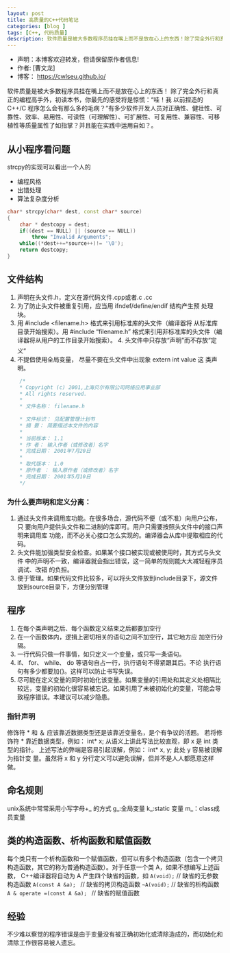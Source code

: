 ```yaml
---
layout: post
title: 高质量的C++代码笔记
categories: [blog ]
tags: [C++, 代码质量]
description: 软件质量是被大多数程序员挂在嘴上而不是放在心上的东西！除了完全外行和真正的编程高手外，初读本书，你最先的感受将是惊慌：“哇！我以前捏造的 C++/C 程序怎么会有那么多的毛病？”有多少软件开发人员对正确性、健壮性、可靠性、效率、易用性、可读性（可理解性）、可扩展性、可复用性、兼容性、可移植性等质量属性了如指掌？并且能在实践中运用自如？。
--- 
```


- 声明：本博客欢迎转发，但请保留原作者信息!
- 作者: [曹文龙]
- 博客： <https://cwlseu.github.io/>

软件质量是被大多数程序员挂在嘴上而不是放在心上的东西！
除了完全外行和真正的编程高手外，初读本书，你最先的感受将是惊慌：“哇！我
以前捏造的 C++/C 程序怎么会有那么多的毛病？”有多少软件开发人员对正确性、健壮性、可靠性、效率、易用性、可读性（可理解性）、可扩展性、可复用性、兼容性、可移植性等质量属性了如指掌？并且能在实践中运用自如？。

## 从小程序看问题
strcpy的实现可以看出一个人的
* 编程风格
* 出错处理
* 算法复杂度分析

```cpp
char* strcpy(char* dest, const char* source)
{
    char * destcopy = dest;
    if((dest == NULL) || (source == NULL))
        throw "Invalid Arguments";
    while((*dest++=*source++)!= '\0');
    return destcopy;
}
```

## 文件结构
1. 声明在头文件.h，定义在源代码文件.cpp或者.c .cc
2. 为了防止头文件被重复引用，应当用 ifndef/define/endif 结构产生预
处理块。
3. 用 #include <filename.h> 格式来引用标准库的头文件（编译器将
从标准库目录开始搜索）。用 #include “filename.h” 格式来引用非标准库的头文件（编译器将从用户的工作目录开始搜索）。
4. 头文件中只存放“声明”而不存放“定义”
5. 不提倡使用全局变量， 尽量不要在头文件中出现象 extern int value 这
类声明。

```cpp
    /*
    * Copyright (c) 2001,上海贝尔有限公司网络应用事业部
    * All rights reserved.
    *
    * 文件名称： filename.h
    
    * 文件标识： 见配置管理计划书
    * 摘 要： 简要描述本文件的内容
    *
    * 当前版本： 1.1
    * 作 者： 输入作者（或修改者）名字
    * 完成日期： 2001年7月20日
    *
    * 取代版本： 1.0
    * 原作者 ： 输入原作者（或修改者）名字
    * 完成日期： 2001年5月10日
    */
```

### 为什么要声明和定义分离：
1. 通过头文件来调用库功能。在很多场合，源代码不便（或不准）向用户公布，只
要向用户提供头文件和二进制的库即可。用户只需要按照头文件中的接口声明来调用库
功能，而不必关心接口怎么实现的。编译器会从库中提取相应的代码。
2. 头文件能加强类型安全检查。如果某个接口被实现或被使用时，其方式与头文件
中的声明不一致，编译器就会指出错误，这一简单的规则能大大减轻程序员调试、改错
的负担。
3. 便于管理。如果代码文件比较多，可以将头文件放到include目录下，源文件放到source目录下，方便分别管理

## 程序
1. 在每个类声明之后、每个函数定义结束之后都要加空行
2. 在一个函数体内，逻揖上密切相关的语句之间不加空行，其它地方应
加空行分隔。
3. 一行代码只做一件事情，如只定义一个变量，或只写一条语句。
4. if、 for、 while、 do 等语句自占一行，执行语句不得紧跟其后。不论
执行语句有多少都要加{}。这样可以防止书写失误。
5. 尽可能在定义变量的同时初始化该变量。如果变量的引用处和其定义处相隔比较远，变量的初始化很容易被忘记。如果引用了未被初始化的变量，可能会导致程序错误。本建议可以减少隐患。

### 指针声明
修饰符 * 和 ＆ 应该靠近数据类型还是该靠近变量名，是个有争议的活题。
若将修饰符 * 靠近数据类型，例如： int* x; 从语义上讲此写法比较直观，即 x
是 int 类型的指针。
上述写法的弊端是容易引起误解，例如： int* x, y; 此处 y 容易被误解为指针变
量。虽然将 x 和 y 分行定义可以避免误解，但并不是人人都愿意这样做。

## 命名规则
unix系统中常常采用小写字母+_ 的方式
g_:全局变量
k_:static 变量
m_：class成员变量


## 类的构造函数、析构函数和赋值函数
每个类只有一个析构函数和一个赋值函数，但可以有多个构造函数（包含一个拷贝
构造函数，其它的称为普通构造函数）。对于任意一个类 A，如果不想编写上述函数，
C++编译器将自动为 A 产生四个缺省的函数，如
`A(void);`              // 缺省的无参数构造函数
`A(const A &a); `       // 缺省的拷贝构造函数
`~A(void);`             // 缺省的析构函数
`A & operate =(const A &a); `   // 缺省的赋值函数


## 经验
不少难以察觉的程序错误是由于变量没有被正确初始化或清除造成的，而初始化和清除工作很容易被人遗忘。